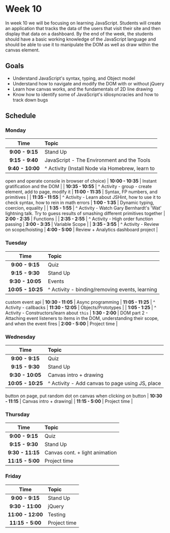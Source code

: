 # Week 10

In week 10 we will be focusing on learning JavaScript. Students will
create an application that tracks the data of the users that visit their
site and then display that data on a dashboard. By the end of the week,
the students should have a basic working knowledge of the JavaScript
language and should be able to use it to manipulate the DOM as well as
draw within the canvas element.

## Goals
- Understand JavaScript's syntax, typing, and Object model
- Understand how to navigate and modify the DOM with or without jQuery
- Learn how canvas works, and the fundamentals of 2D line drawing
- Know how to identify some of JavaScript's idiosyncracies and how to
  track down bugs 


## Schedule
### Monday

| Time              | Topic               |
|:-----------------:|:--------------------|
| **9:00  - 9:15**  | Stand Up            |
| **9:15  - 9:40**  | JavaScript - The Environment and the Tools               |
| **9:40  - 10:00** | ^ Activity (Install Node via Homebrew, learn to
open and operate console in browser of choice)
| **10:00 - 10:35** | Instant gratification and the DOM               |
| **10:35 - 10:55** | ^ Activity - group - create element, add to page,
modify it
| **11:00 - 11:35** | Syntax, FP numbers, and primitives              |
| **11:35 - 11:55** | ^ Activity - Learn about JSHint, how to use it to
check syntax, how to rein in math errors
| **1:00  - 1:35**  | Dynamic typing, coercion, equality                    |
| **1:35  - 1:55**  | ^ Activity - Watch Gary Bernhardt's 'Wat'
lightning talk. Try to guess results of smashing different primitives
together
| **2:00  - 2:35**  | Functions           |
| **2:35  - 2:55**  | ^ Activity - High order function passing
| **3:00  - 3:35**  | Variable Scope      |
| **3:35  - 3:55**  | ^ Activity - Review on scope/hoisting
| **4:00  - 5:00**  | Review + Analytics dashboard project            |

### Tuesday

| Time              | Topic               |
|:-----------------:|:--------------------|
| **9:00  - 9:15**  | Quiz                |
| **9:15  - 9:30**  | Stand Up            |
| **9:30  - 10:05** | Events              |
| **10:05 - 10:25** | ^ Activity - binding/removing events, learning
custom event api
| **10:30 - 11:05** | Async programming
| **11:05 - 11:25** | ^ Activity - callbacks
| **11:30 - 12:05** | Objects/Prototypes  |
| **1:05  - 1:25**  | ^ Activity - Constructors/learn about `this`
| **1:30  - 2:00**  | DOM part 2 - Attaching event listeners to items in the DOM,
understanding their scope, and when the event fires
| **2:00 - 5:00**   | Project time        |


### Wednesday

| Time              | Topic               |
|:-----------------:|:--------------------|
| **9:00  - 9:15**  | Quiz                |
| **9:15  - 9:30**  | Stand Up            |
| **9:30  - 10:05** | Canvas intro + drawing|
| **10:05 - 10:25** | ^ Activity - Add canvas to page using JS, place
button on page, put random dot on canvas when clicking on button
| **10:30 - 11:15** | Canvas intro + drawing|
| **11:15 - 5:00**  | Project time        |


### Thursday

| Time              | Topic               |
|:-----------------:|:--------------------|
| **9:00  - 9:15**  | Quiz                |
| **9:15  - 9:30**  | Stand Up            |
| **9:30  - 11:15** | Canvas cont. + light animation |
| **11:15 - 5:00**  | Project time        |

### Friday

| Time              | Topic               |
|:-----------------:|:--------------------|
| **9:00  - 9:15**  | Stand Up            |
| **9:30  - 11:00** | jQuery              |
| **11:00 - 12:00** | Testing             |
| **11:15 - 5:00**  | Project time        |
